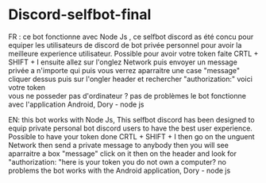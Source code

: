 # Discord-selfbot-final

FR :
ce bot fonctionne avec Node Js ,
ce selfbot discord as été concu pour equiper les utilisateurs de discord de bot privée personnel pour avoir la meilleure experience utilisateur. Possible pour avoir votre token faite CRTL + SHIFT + I ensuite allez sur l'onglez Network puis envoyer un message privée a n'importe qui puis vous verrez aparraitre une case "message" cliquer dessus puis sur l'ongler header et rechercher "authorization:" voici votre token  
vous ne posseder pas d'ordinateur ? pas de problèmes le bot fonctionne avec l'application Android, Dory - node js 

EN:
this bot works with Node Js,
This selfbot discord has been designed to equip private personal bot discord users to have the best user experience. Possible to have your token done CRTL + SHIFT + I then go on the unguent Network then send a private message to anybody then you will see aparraitre a box "message" click on it then on the header and look for "authorization: "here is your token
you do not own a computer? no problems the bot works with the Android application, Dory - node js
